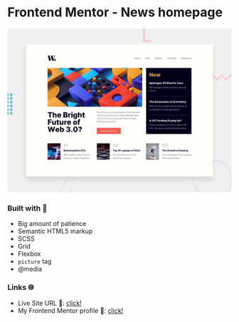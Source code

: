 # Frontend Mentor - News homepage

![Design preview for the News homepage coding challenge](./design/desktop-preview.jpg)

### Built with 🧱
- Big amount of patience
- Semantic HTML5 markup
- SCSS
- Grid
- Flexbox
- `picture` tag
- @media

### Links 🌐

- Live Site URL 🔴: [click!](https://kacperkwinta.github.io/News-homepage/)
- My Frontend Mentor profile 👦: [click!](https://www.frontendmentor.io/profile/kacperkwinta)
